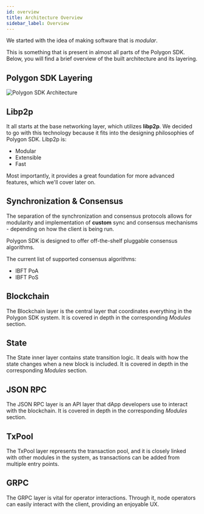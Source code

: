 ```yaml
---
id: overview 
title: Architecture Overview
sidebar_label: Overview
---
```


We started with the idea of making software that is *modular*.

This is something that is present in almost all parts of the Polygon SDK. Below, you will find a brief overview of the
built architecture and its layering.

## Polygon SDK Layering

![Polygon SDK Architecture](/img/Architecture.jpg)

## Libp2p

It all starts at the base networking layer, which utilizes **libp2p**. We decided to go with this technology because it
fits into the designing philosophies of Polygon SDK. Libp2p is:

- Modular
- Extensible
- Fast
  
Most importantly, it provides a great foundation for more advanced features, which we'll cover later on.


## Synchronization & Consensus
The separation of the synchronization and consensus protocols allows for modularity and implementation of **custom** sync and consensus mechanisms - depending on how the client is being run.

Polygon SDK is designed to offer off-the-shelf pluggable consensus algorithms.

The current list of supported consensus algorithms:

* IBFT PoA
* IBFT PoS

## Blockchain
The Blockchain layer is the central layer that coordinates everything in the Polygon SDK system. It is covered in depth in the corresponding *Modules* section.

## State
The State inner layer contains state transition logic. It deals with how the state changes when a new block is included. It is covered in depth in the corresponding *Modules* section.

## JSON RPC
The JSON RPC layer is an API layer that dApp developers use to interact with the blockchain. It is covered in depth in the corresponding *Modules* section.

## TxPool
The TxPool layer represents the transaction pool, and it is closely linked with other modules in the system, as transactions can be added from multiple entry points.

## GRPC
The GRPC layer is vital for operator interactions. Through it, node operators can easily interact with the client, providing an enjoyable UX.